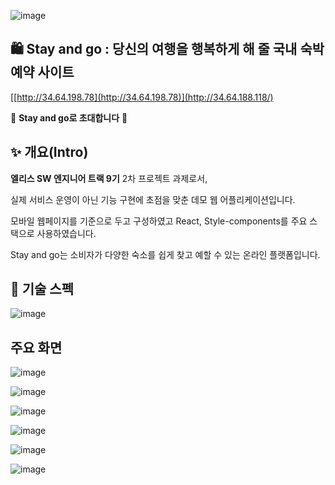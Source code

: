 ![image](https://github.com/user-attachments/assets/7b0ef555-f438-4abb-9978-07d9bfaf55c6)

## 🛍️ Stay and go : 당신의 여행을 행복하게 해 줄 국내 숙박 예약 사이트

[[http://34.64.198.78](http://34.64.198.78)](http://34.64.188.118/)

💐 **Stay and go로 초대합니다** 💐

## ✨ 개요(Intro)

**엘리스 SW 엔지니어 트랙 9기** 2차 프로젝트 과제로서,

실제 서비스 운영이 아닌 기능 구현에 초점을 맞춘 데모 웹 어플리케이션입니다.

모바일 웹페이지를 기준으로 두고 구성하였고 React, Style-components를 주요 스택으로 사용하였습니다.

Stay and go는 소비자가 다양한 숙소를 쉽게 찾고 예할 수 있는 온라인 플랫폼입니다.

## 🔧 기술 스펙

![image](https://github.com/user-attachments/assets/c40464fe-5fef-42b1-8366-5814e9173d9a)

## 주요 화면
![image](https://github.com/user-attachments/assets/38bc9d51-a524-49c5-84ba-28dccf9d7f88)

![image](https://github.com/user-attachments/assets/c5ac0c10-4065-4ae0-ad23-3660a5301da6)

![image](https://github.com/user-attachments/assets/7e5c3242-544a-4dce-8eda-bccf761ad84e)

![image](https://github.com/user-attachments/assets/3d8190ac-4720-467c-ad60-4b0efc9a5448)

![image](https://github.com/user-attachments/assets/c328153d-7c35-4e98-88bc-9f0f934116fe)

![image](https://github.com/user-attachments/assets/59bfe1fa-2f55-400a-8416-47159843e250)
